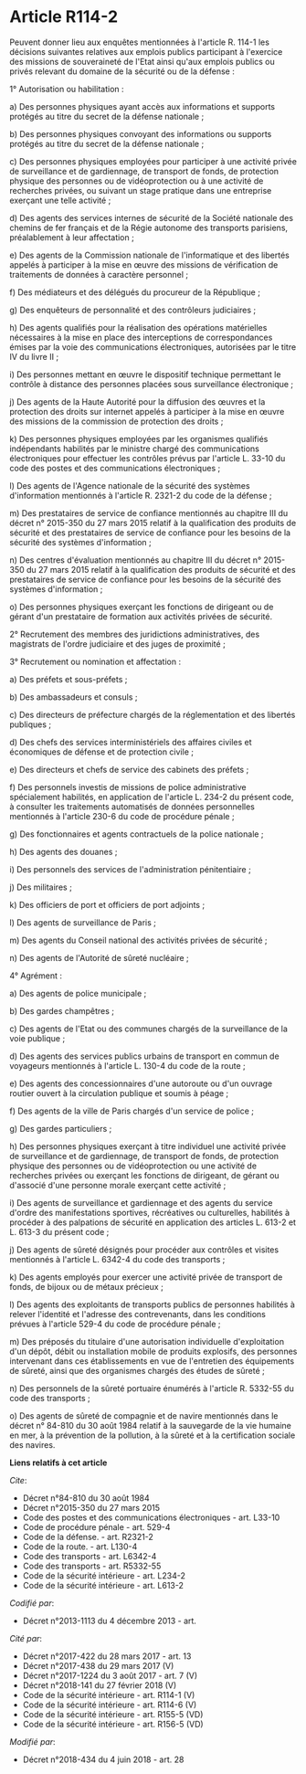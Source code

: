 # Article R114-2

Peuvent donner lieu aux enquêtes mentionnées à l'article R. 114-1 les décisions suivantes relatives aux emplois publics
participant à l'exercice des missions de souveraineté de l'Etat ainsi qu'aux emplois publics ou privés relevant du domaine de
la sécurité ou de la défense :

1° Autorisation ou habilitation :

a) Des personnes physiques ayant accès aux informations et supports protégés au titre du secret de la défense nationale ;

b) Des personnes physiques convoyant des informations ou supports protégés au titre du secret de la défense nationale ;

c) Des personnes physiques employées pour participer à une activité privée de surveillance et de gardiennage, de transport de
fonds, de protection physique des personnes ou de vidéoprotection ou à une activité de recherches privées, ou suivant un
stage pratique dans une entreprise exerçant une telle activité ;

d) Des agents des services internes de sécurité de la Société nationale des chemins de fer français et de la Régie autonome
des transports parisiens, préalablement à leur affectation ;

e) Des agents de la Commission nationale de l'informatique et des libertés appelés à participer à la mise en œuvre des
missions de vérification de traitements de données à caractère personnel ;

f) Des médiateurs et des délégués du procureur de la République ;

g) Des enquêteurs de personnalité et des contrôleurs judiciaires ;

h) Des agents qualifiés pour la réalisation des opérations matérielles nécessaires à la mise en place des interceptions de
correspondances émises par la voie des communications électroniques, autorisées par le titre IV du livre II ;

i) Des personnes mettant en œuvre le dispositif technique permettant le contrôle à distance des personnes placées sous
surveillance électronique ;

j) Des agents de la Haute Autorité pour la diffusion des œuvres et la protection des droits sur internet appelés à participer
à la mise en œuvre des missions de la commission de protection des droits ;

k) Des personnes physiques employées par les organismes qualifiés indépendants habilités par le ministre chargé des
communications électroniques pour effectuer les contrôles prévus par l'article L. 33-10 du code des postes et des
communications électroniques ;

l) Des agents de l'Agence nationale de la sécurité des systèmes d'information mentionnés à l'article R. 2321-2 du code de la
défense ;

m) Des prestataires de service de confiance mentionnés au chapitre III du décret n° 2015-350 du 27 mars 2015 relatif à la
qualification des produits de sécurité et des prestataires de service de confiance pour les besoins de la sécurité des
systèmes d'information ;

n) Des centres d'évaluation mentionnés au chapitre III du décret n° 2015-350 du 27 mars 2015 relatif à la qualification des
produits de sécurité et des prestataires de service de confiance pour les besoins de la sécurité des systèmes d'information ;

o) Des personnes physiques exerçant les fonctions de dirigeant ou de gérant d'un prestataire de formation aux activités
privées de sécurité.

2° Recrutement des membres des juridictions administratives, des magistrats de l'ordre judiciaire et des juges de proximité ;

3° Recrutement ou nomination et affectation :

a) Des préfets et sous-préfets ;

b) Des ambassadeurs et consuls ;

c) Des directeurs de préfecture chargés de la réglementation et des libertés publiques ;

d) Des chefs des services interministériels des affaires civiles et économiques de défense et de protection civile ;

e) Des directeurs et chefs de service des cabinets des préfets ;

f) Des personnels investis de missions de police administrative spécialement habilités, en application de l'article L. 234-2
du présent code, à consulter les traitements automatisés de données personnelles mentionnés à l'article 230-6 du code de
procédure pénale ;

g) Des fonctionnaires et agents contractuels de la police nationale ;

h) Des agents des douanes ;

i) Des personnels des services de l'administration pénitentiaire ;

j) Des militaires ;

k) Des officiers de port et officiers de port adjoints ;

l) Des agents de surveillance de Paris ;

m) Des agents du Conseil national des activités privées de sécurité ;

n) Des agents de l'Autorité de sûreté nucléaire ;

4° Agrément :

a) Des agents de police municipale ;

b) Des gardes champêtres ;

c) Des agents de l'Etat ou des communes chargés de la surveillance de la voie publique ;

d) Des agents des services publics urbains de transport en commun de voyageurs mentionnés à l'article L. 130-4 du code de la
route ;

e) Des agents des concessionnaires d'une autoroute ou d'un ouvrage routier ouvert à la circulation publique et soumis à
péage ;

f) Des agents de la ville de Paris chargés d'un service de police ;

g) Des gardes particuliers ;

h) Des personnes physiques exerçant à titre individuel une activité privée de surveillance et de gardiennage, de transport de
fonds, de protection physique des personnes ou de vidéoprotection ou une activité de recherches privées ou exerçant les
fonctions de dirigeant, de gérant ou d'associé d'une personne morale exerçant cette activité ;

i) Des agents de surveillance et gardiennage et des agents du service d'ordre des manifestations sportives, récréatives ou
culturelles, habilités à procéder à des palpations de sécurité en application des articles L. 613-2 et L. 613-3 du présent
code ;

j) Des agents de sûreté désignés pour procéder aux contrôles et visites mentionnés à l'article L. 6342-4 du code des
transports ;

k) Des agents employés pour exercer une activité privée de transport de fonds, de bijoux ou de métaux précieux ;

l) Des agents des exploitants de transports publics de personnes habilités à relever l'identité et l'adresse des
contrevenants, dans les conditions prévues à l'article 529-4 du code de procédure pénale ;

m) Des préposés du titulaire d'une autorisation individuelle d'exploitation d'un dépôt, débit ou installation mobile de
produits explosifs, des personnes intervenant dans ces établissements en vue de l'entretien des équipements de sûreté, ainsi
que des organismes chargés des études de sûreté ;

n) Des personnels de la sûreté portuaire énumérés à l'article R. 5332-55 du code des transports ;

o) Des agents de sûreté de compagnie et de navire mentionnés dans le décret n° 84-810 du 30 août 1984 relatif à la sauvegarde
de la vie humaine en mer, à la prévention de la pollution, à la sûreté et à la certification sociale des navires.

**Liens relatifs à cet article**

_Cite_:

  - Décret n°84-810 du 30 août 1984
  - Décret n°2015-350 du 27 mars 2015
  - Code des postes et des communications électroniques - art. L33-10
  - Code de procédure pénale - art. 529-4
  - Code de la défense. - art. R2321-2
  - Code de la route. - art. L130-4
  - Code des transports - art. L6342-4
  - Code des transports - art. R5332-55
  - Code de la sécurité intérieure - art. L234-2
  - Code de la sécurité intérieure - art. L613-2

_Codifié par_:

  - Décret n°2013-1113 du 4 décembre 2013 - art.

_Cité par_:

  - Décret n°2017-422 du 28 mars 2017 - art. 13
  - Décret n°2017-438 du 29 mars 2017 (V)
  - Décret n°2017-1224 du 3 août 2017 - art. 7 (V)
  - Décret n°2018-141 du 27 février 2018 (V)
  - Code de la sécurité intérieure - art. R114-1 (V)
  - Code de la sécurité intérieure - art. R114-6 (V)
  - Code de la sécurité intérieure - art. R155-5 (VD)
  - Code de la sécurité intérieure - art. R156-5 (VD)

_Modifié par_:

  - Décret n°2018-434 du 4 juin 2018 - art. 28
